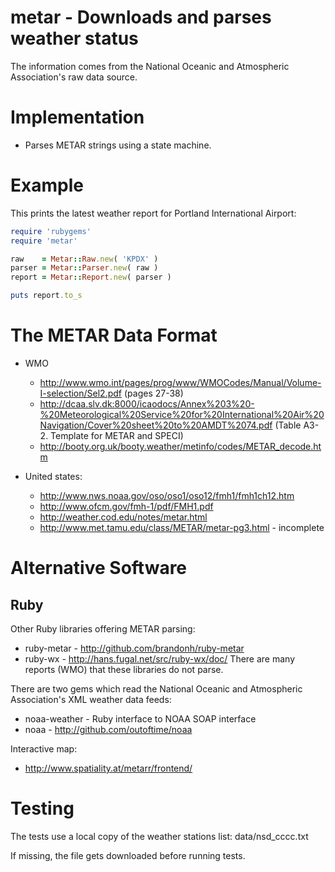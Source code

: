 metar - Downloads and parses weather status
===========================================

The information comes from the National Oceanic and Atmospheric Association's raw data source.

Implementation
==============

* Parses METAR strings using a state machine.

Example
=======

This prints the latest weather report for Portland International Airport:

```ruby
require 'rubygems'
require 'metar'

raw    = Metar::Raw.new( 'KPDX' )
parser = Metar::Parser.new( raw )
report = Metar::Report.new( parser )

puts report.to_s
```

The METAR Data Format
=====================

* WMO
  * http://www.wmo.int/pages/prog/www/WMOCodes/Manual/Volume-I-selection/Sel2.pdf (pages 27-38)
  * http://dcaa.slv.dk:8000/icaodocs/Annex%203%20-%20Meteorological%20Service%20for%20International%20Air%20Navigation/Cover%20sheet%20to%20AMDT%2074.pdf (Table A3-2. Template for METAR and SPECI)
  * http://booty.org.uk/booty.weather/metinfo/codes/METAR_decode.htm

* United states:
  * http://www.nws.noaa.gov/oso/oso1/oso12/fmh1/fmh1ch12.htm
  * http://www.ofcm.gov/fmh-1/pdf/FMH1.pdf
  * http://weather.cod.edu/notes/metar.html
  * http://www.met.tamu.edu/class/METAR/metar-pg3.html - incomplete

Alternative Software
====================

Ruby
----

Other Ruby libraries offering METAR parsing:
* ruby-metar - http://github.com/brandonh/ruby-metar
* ruby-wx - http://hans.fugal.net/src/ruby-wx/doc/
There are many reports (WMO) that these libraries do not parse.

There are two gems which read the National Oceanic and Atmospheric Association's XML weather data feeds:
* noaa-weather - Ruby interface to NOAA SOAP interface
* noaa - http://github.com/outoftime/noaa

Interactive map:
* http://www.spatiality.at/metarr/frontend/

Testing
=======

The tests use a local copy of the weather stations list: data/nsd_cccc.txt

If missing, the file gets downloaded before running tests.

